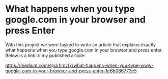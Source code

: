 # What happens when you type google.com in your browser and press Enter
With this project we were tasked to write an article that explains exactly what happens when you type google.com in your browser and press enter. Below is a link to my published article:

https://medium.com/@sirhmvfx/what-happens-when-you-type-www-google-com-in-your-browser-and-press-enter-1e6b086773c5
